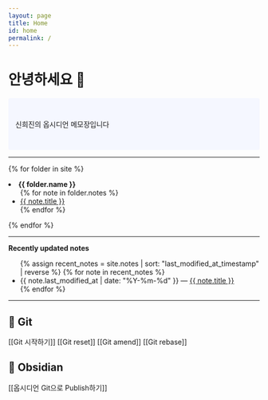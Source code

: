 ```yaml
---
layout: page
title: Home
id: home
permalink: /
---
```


# 안녕하세요 🍟

<p style="padding: 3em 1em; background: #f5f7ff; border-radius: 4px;">
  신희진의 옵시디언 메모장입니다
</p>

***

{% for folder in site %}
  <li>
    <strong>{{ folder.name }}</strong>
    <ul>
      {% for note in folder.notes %}
        <li>
          <a class="internal-link" href="{{ site.baseurl }}{{ note.url }}">{{ note.title }}</a>
        </li>
      {% endfor %}
    </ul>
  </li>
{% endfor %}


***

<strong>Recently updated notes</strong>

<ul>
  {% assign recent_notes = site.notes | sort: "last_modified_at_timestamp" | reverse %}
  {% for note in recent_notes %}
    <li>
      {{ note.last_modified_at | date: "%Y-%m-%d" }} — <a class="internal-link" href="{{ site.baseurl }}{{ note.url }}">{{ note.title }}</a>
    </li>
  {% endfor %}
</ul>

***
## 💚 Git 
[[Git 시작하기]]
[[Git reset]]
[[Git amend]]
[[Git rebase]]

## 💜 Obsidian
[[옵시디언 Git으로 Publish하기]]



